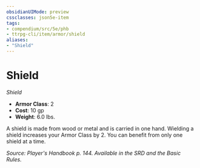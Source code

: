 ```yaml
---
obsidianUIMode: preview
cssclasses: json5e-item
tags:
- compendium/src/5e/phb
- ttrpg-cli/item/armor/shield
aliases: 
- "Shield"
---
```

# Shield
*Shield*  

- **Armor Class**: 2
- **Cost**: 10 gp
- **Weight**: 6.0 lbs.

A shield is made from wood or metal and is carried in one hand. Wielding a shield increases your Armor Class by 2. You can benefit from only one shield at a time.

*Source: Player's Handbook p. 144. Available in the SRD and the Basic Rules.*